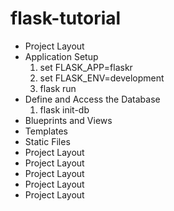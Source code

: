 # flask-tutorial
* Project Layout
* Application Setup
  1. set FLASK_APP=flaskr
  2. set FLASK_ENV=development
  2. flask run
* Define and Access the Database
  1. flask init-db
* Blueprints and Views
* Templates
* Static Files
* Project Layout
* Project Layout
* Project Layout
* Project Layout
* Project Layout